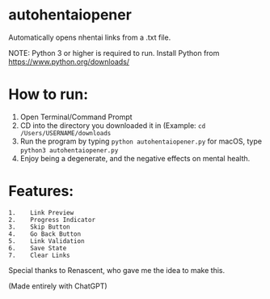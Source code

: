 # autohentaiopener
Automatically opens nhentai links from a .txt file.

NOTE: Python 3 or higher is required to run. Install Python from https://www.python.org/downloads/

# How to run:
1. Open Terminal/Command Prompt
2. CD into the directory you downloaded it in (Example: ```cd /Users/USERNAME/downloads```
3. Run the program by typing ```python autohentaiopener.py``` for macOS, type ```python3 autohentaiopener.py```
4. Enjoy being a degenerate, and the negative effects on mental health.



# Features:

    1.    Link Preview
    2.    Progress Indicator
    3.    Skip Button
    4.    Go Back Button
    5.    Link Validation
    6.    Save State
    7.    Clear Links





Special thanks to Renascent, who gave me the idea to make this.

(Made entirely with ChatGPT)
    
